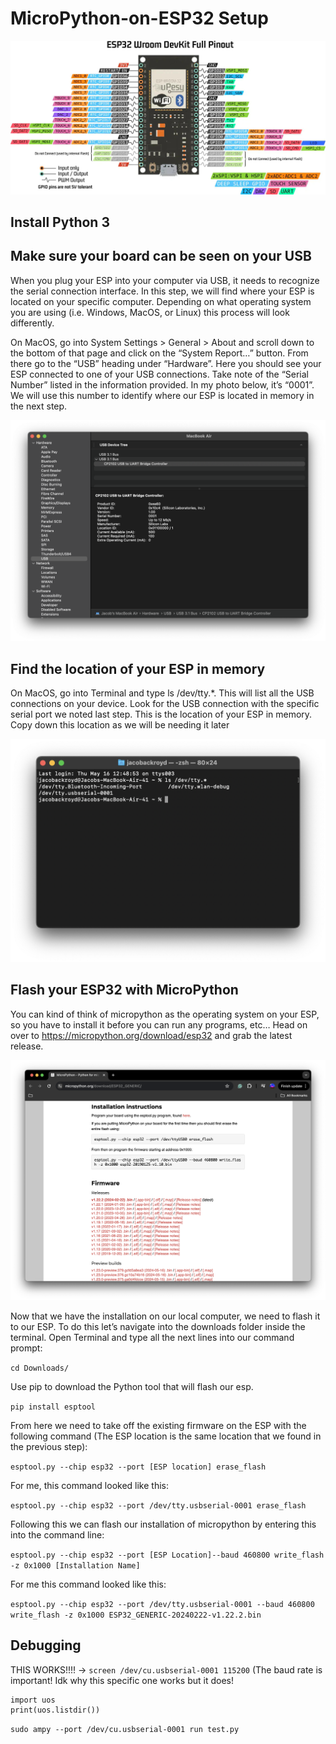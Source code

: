 # MicroPython-on-ESP32 Setup
![ESP32 Pinout](/Images/esp32-pinout.jpg)

## Install Python 3
## Make sure your board can be seen on your USB
When you plug your ESP into your computer via USB, it needs to recognize the serial connection interface. In this step, we will find where your ESP is located on your specific computer. Depending on what operating system you are using (i.e. Windows, MacOS, or Linux) this process will look differently.

On MacOS, go into System Settings > General > About and scroll down to the bottom of that page and click on the “System Report…” button. From there go to the “USB” heading under “Hardware”. Here you should see your ESP connected to one of your USB connections. Take note of the “Serial Number” listed in the information provided. In my photo below, it’s “0001”. We will use this number to identify where our ESP is located in memory in the next step.

![Figure 1](/Images/figure1.png)

## Find the location of your ESP in memory

On MacOS, go into Terminal and type ls /dev/tty.*. This will list all the USB connections on your device. Look for the USB connection with the specific serial port we noted last step. This is the location of your ESP in memory. Copy down this location as we will be needing it later

![Figure 2](/Images/figure2.png)

## Flash your ESP32 with MicroPython

You can kind of think of micropython as the operating system on your ESP, so you have to install it before you can run any programs, etc… Head on over to https://micropython.org/download/esp32 and grab the latest release.

![Figure 3](/Images/figure3.png)

Now that we have the installation on our local computer, we need to flash it to our ESP. To do this let’s navigate into the downloads folder inside the terminal. Open Terminal and type all the next lines into our command prompt:

`cd Downloads/`

Use pip to download the Python tool that will flash our esp.

`pip install esptool`

From here we need to take off the existing firmware on the ESP with the following command (The ESP location is the same location that we found in the previous step):

`esptool.py --chip esp32 --port [ESP location] erase_flash`

For me, this command looked like this: 

`esptool.py --chip esp32 --port /dev/tty.usbserial-0001 erase_flash `

Following this we can flash our installation of micropython by entering this into the command line: 

`esptool.py --chip esp32 --port [ESP Location]--baud 460800 write_flash -z 0x1000 [Installation Name]`

For me this command looked like this:

`esptool.py --chip esp32 --port /dev/tty.usbserial-0001 --baud 460800 write_flash -z 0x1000 ESP32_GENERIC-20240222-v1.22.2.bin`

## Debugging

THIS WORKS!!!! -> `screen /dev/cu.usbserial-0001 115200` (The baud rate is important! Idk why this specific one works but it does!
```
import uos
print(uos.listdir())
```
`sudo ampy --port /dev/cu.usbserial-0001 run test.py`


[^1]: https://medium.com/@andymule/micropython-on-esp32-e54998966e9
[^2]: https://learn.sparkfun.com/tutorials/micropython-programming-tutorial-getting-started-with-the-esp32-thing/repl-hello-world
[^3]: https://github.com/scientifichackers/ampy/issues/19?source=post_page-----fcef1370a2dd--------------------------------?source=post_page-----fcef1370a2dd--------------------------------#issuecomment-317126363
